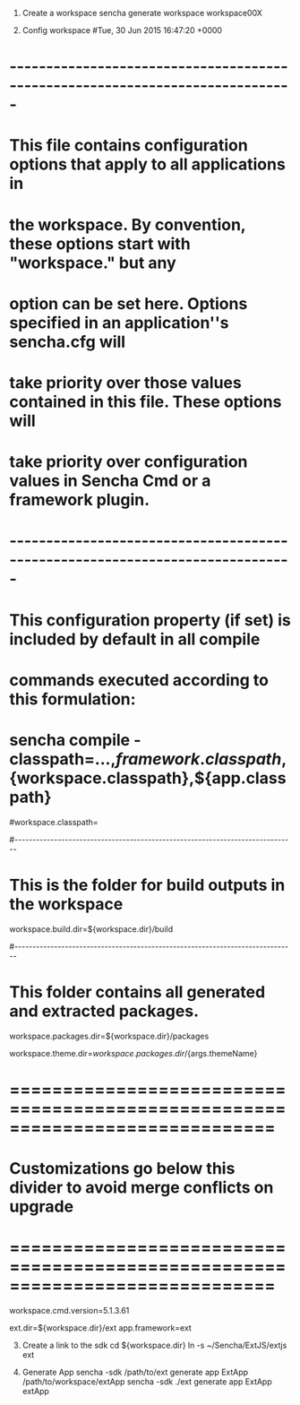 1. Create a workspace
sencha generate workspace workspace00X

2. Config workspace
#Tue, 30 Jun 2015 16:47:20 +0000
# -----------------------------------------------------------------------------
# This file contains configuration options that apply to all applications in
# the workspace. By convention, these options start with "workspace." but any
# option can be set here. Options specified in an application''s sencha.cfg will
# take priority over those values contained in this file. These options will
# take priority over configuration values in Sencha Cmd or a framework plugin.

# -----------------------------------------------------------------------------
# This configuration property (if set) is included by default in all compile
# commands executed according to this formulation:
#
#   sencha compile -classpath=...,${framework.classpath},${workspace.classpath},${app.classpath}

#workspace.classpath=

#------------------------------------------------------------------------------
# This is the folder for build outputs in the workspace

workspace.build.dir=${workspace.dir}/build

#------------------------------------------------------------------------------
# This folder contains all generated and extracted packages.

workspace.packages.dir=${workspace.dir}/packages

workspace.theme.dir=${workspace.packages.dir}/${args.themeName}

# =============================================================================
# Customizations go below this divider to avoid merge conflicts on upgrade
# =============================================================================

workspace.cmd.version=5.1.3.61


ext.dir=${workspace.dir}/ext
app.framework=ext


3. Create a link to the sdk
cd ${workspace.dir}
ln -s ~/Sencha/ExtJS/extjs ext

4. Generate App
sencha -sdk /path/to/ext generate app ExtApp /path/to/workspace/extApp 
sencha -sdk ./ext generate app ExtApp extApp
